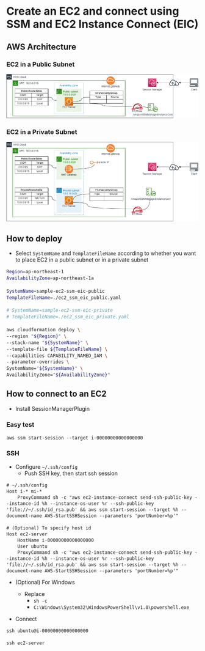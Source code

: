 # Create an EC2 and connect using SSM and EC2 Instance Connect (EIC)

## AWS Architecture

### EC2 in a Public Subnet

![](./ec2_ssm_eic_public.drawio.png)

### EC2 in a Private Subnet

![](./ec2_ssm_eic_private.drawio.png)

## How to deploy

- Select `SystemName` and `TemplateFileName` according to whether you want to place EC2 in a public subnet or in a private subnet

```sh
Region=ap-northeast-1
AvailabilityZone=ap-northeast-1a

SystemName=sample-ec2-ssm-eic-public
TemplateFileName=./ec2_ssm_eic_public.yaml

# SystemName=sample-ec2-ssm-eic-private
# TemplateFileName=./ec2_ssm_eic_private.yaml

aws cloudformation deploy \
--region "${Region}" \
--stack-name "${SystemName}" \
--template-file ${TemplateFileName} \
--capabilities CAPABILITY_NAMED_IAM \
--parameter-overrides \
SystemName="${SystemName}" \
AvailabilityZone="${AvailabilityZone}"
```

## How to connect to an EC2

- Install SessionManagerPlugin

### Easy test

```
aws ssm start-session --target i-00000000000000000
```

### SSH

- Configure `~/.ssh/config`
  - Push SSH key, then start ssh session

```
# ~/.ssh/config
Host i-* mi-*
    ProxyCommand sh -c "aws ec2-instance-connect send-ssh-public-key --instance-id %h --instance-os-user %r --ssh-public-key 'file://~/.ssh/id_rsa.pub' && aws ssm start-session --target %h --document-name AWS-StartSSHSession --parameters 'portNumber=%p'"

# (Optional) To specify host id
Host ec2-server
    HostName i-00000000000000000
    User ubuntu
    ProxyCommand sh -c "aws ec2-instance-connect send-ssh-public-key --instance-id %h --instance-os-user %r --ssh-public-key 'file://~/.ssh/id_rsa.pub' && aws ssm start-session --target %h --document-name AWS-StartSSHSession --parameters 'portNumber=%p'"
```

- (Optional) For Windows
  - Replace 
    - `sh -c`
    - `C:\Windows\System32\WindowsPowerShell\v1.0\powershell.exe`

- Connect

```
ssh ubuntu@i-00000000000000000

ssh ec2-server
```
